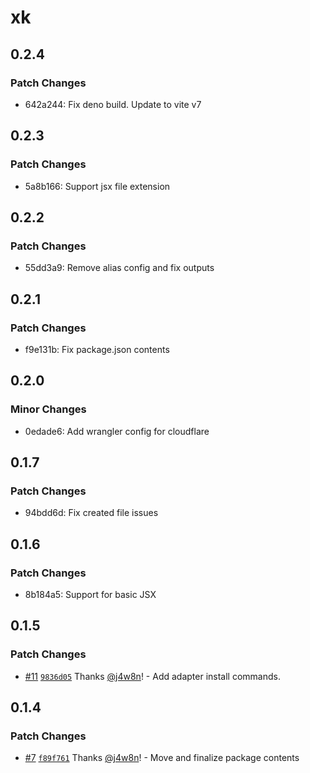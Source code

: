# xk

## 0.2.4

### Patch Changes

- 642a244: Fix deno build. Update to vite v7

## 0.2.3

### Patch Changes

- 5a8b166: Support jsx file extension

## 0.2.2

### Patch Changes

- 55dd3a9: Remove alias config and fix outputs

## 0.2.1

### Patch Changes

- f9e131b: Fix package.json contents

## 0.2.0

### Minor Changes

- 0edade6: Add wrangler config for cloudflare

## 0.1.7

### Patch Changes

- 94bdd6d: Fix created file issues

## 0.1.6

### Patch Changes

- 8b184a5: Support for basic JSX

## 0.1.5

### Patch Changes

- [#11](https://github.com/xinkjs/xink/pull/11) [`9836d05`](https://github.com/xinkjs/xink/commit/9836d051166d7d9f1e6b2b72444377f4d31b6218) Thanks [@j4w8n](https://github.com/j4w8n)! - Add adapter install commands.

## 0.1.4

### Patch Changes

- [#7](https://github.com/xinkjs/xink/pull/7) [`f89f761`](https://github.com/xinkjs/xink/commit/f89f7616b5063f19a7b17f74c03e9becde22c90f) Thanks [@j4w8n](https://github.com/j4w8n)! - Move and finalize package contents

